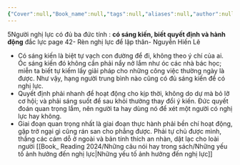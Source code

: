 ```yaml
---
{"Cover":null,"Book_name":null,"tags":null,"aliases":null,"author":null,"link":null,"dg-publish":true,"permalink":"/Book_ Reading 2024/Những câu nói hay trong sách/Người nghị lực/","dgPassFrontmatter":true,"noteIcon":"2","created":"2024-01-19T05:28:27.616+07:00","updated":"2023-12-21T17:56:41.000+07:00"}
---
```


5Người nghị lực có đủ ba đức tính : **có sáng kiến, biết quyết định và hành động** đắc lực 
page 42- Rèn nghị lực để lập thân- Nguyễn Hiến Lê

- Có sáng kiến là biệt tự vạch con đường để đi, không theo ý chí của ai. Óc sáng kiến đó không cần phải nẩy nở lắm như óc các nhà bác học; miễn ta biết tự kiếm lấy giải pháp cho những công việc thường ngày là được. Như vậy, hạng người trung bình nào cũng có đủ sáng kiến để có nghị lực.
- Quyết định phải nhanh để hoạt động cho kịp thời, không do dự mà bỏ lỡ cơ hội; và phải sáng suốt để sau khỏi thường thay đổi ý kiến. Đức quyết đoán quan trọng lắm, nên người ta hay dùng nó để xét một người có nghị lực hay không.
- Giai đoạn quan trọng nhất là giai đoạn thực hành phải bền chí hoạt động, gặp trở ngại gì cũng rán san cho phẳng được. Phải tự chủ được mình, thắng các cám dỗ ở ngoài và bản tính thích an nhàn, dật lạc cho loài người
[[Book_ Reading 2024/Những câu nói hay trong sách/Những yếu tố ảnh hưởng đến nghị lực\|Những yếu tố ảnh hưởng đến nghị lực]]